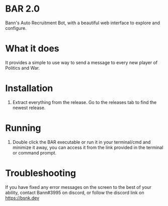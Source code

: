 # BAR 2.0
Bann's Auto Recruitment Bot, with a beautiful web interface to explore and configure.

# What it does

It provides a simple to use way to send a message to every new player of Politics and War.

# Installation

1. Extract everything from the release. Go to the releases tab to find the newest release.
 
# Running 

1. Double click the BAR executable or run it in your terminal/cmd and minimize it away, you can access it from the link provided in the terminal or command prompt.

# Troubleshooting

If you have fixed any error messages on the screen to the best of your ability, contact Bann#3995 on discord, or follow the discord link on https://bsnk.dev
 